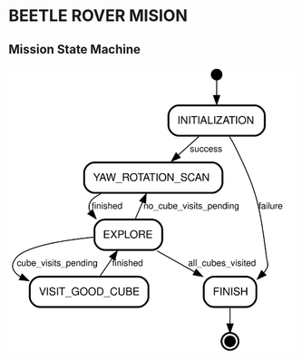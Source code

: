 # BEETLE ROVER MISION
## Mission State Machine
![Mission State Machine](doc/mission_state_machine.svg)
